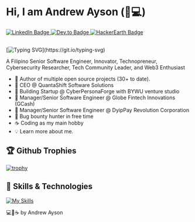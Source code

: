# Hi, I am Andrew Ayson (💖💻)

<div id="badges">
  <a href="https://www.linkedin.com/in/andrew-ubalde-ayson/">
    <img src="https://img.shields.io/badge/LinkedIn-blue?style=for-the-badge&logo=linkedin&logoColor=white" alt="LinkedIn Badge"/>
  </a>
  <a href="https://dev.to/drewubaldeayson">
    <img src="https://img.shields.io/badge/dev.to-0A0A0A?style=for-the-badge&logo=devdotto&logoColor=white" alt="Dev.to Badge"/>
  </a>
  <a href="https://www.hackerearth.com/@drewubaldeayson">
    <img src="https://img.shields.io/badge/HackerEarth-%232C3454.svg?&style=for-the-badge&logo=HackerEarth&logoColor=Blue" alt="HackerEarth Badge"/>
  </a>
</div>

<br/>


[![Typing SVG](https://readme-typing-svg.demolab.com?font=Poppins&size=25&pause=1000&color=AE28FF&random=false&width=435&lines=Senior+Software+Engineer;Innovator;Technopreneur;It+is+a+pleasure+to+meet+you!)](https://git.io/typing-svg)

A Filipino Senior Software Engineer, Innovator, Technopreneur, Cybersecurity Researcher, Tech Community Leader, and Web3 Enthusiast

- 💝 Author of multiple open source projects (30+ to date).
- 💼 CEO @ QuantaShift Software Solutions
- 🌱 Building Startup @ CyberPersonaForge with BYWU venture studio
- 🤝 Manager/Senior Software Engineer @ Globe Fintech Innovations (GCash)
- 🤝 Manager/Senior Software Engineer @ DyipPay Revolution Corporation
- 🔏 Bug bounty hunter in free time
- ☕  Coding as my main hobby
- 💡 Learn more about me.


## 🏆 Github Trophies
[![trophy](https://github-profile-trophy.vercel.app/?username=ryo-ma)](https://github.com/ryo-ma/github-profile-trophy)


## 🔧 Skills & Technologies
[![My Skills](https://skillicons.dev/icons?i=alpinejs,arduino,aws,babel,bash,bootstrap,cpp,cloudflare,codepen,css,d3,dart,discord,bots,django,docker,dynamodb,eclipse,elasticsearch,electron,figma,firebase,flutter,gatsby,gcp,git,github,githubactions,gitlab,gradle,graphql,gulp,heroku,html,idea,ipfs,java,js,jquery,kafka,kotlin,kubernetes,laravel,linux,md,materialui,maven,mongodb,mysql,nestjs,nextjs,nginx,nodejs,nuxtjs,opencv,php,postgres,postman,powershell,pug,py,react,redis,redux,regex,robloxstudio,sqlite,sass,sequelize,solidity,swift,tailwind,tensorflow,terraform,threejs,ts,unity,vercel,vim,vite,vscode,vue,wasm,webpack,wordpress&perline=15)](https://skillicons.dev)




💻💖☕ by Andrew Ayson
